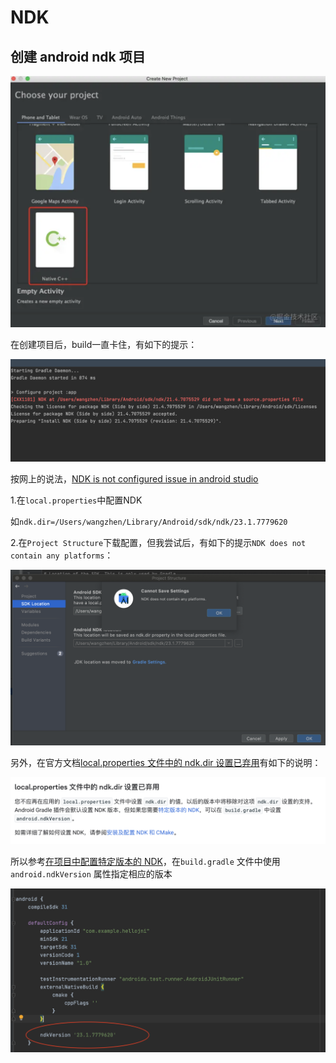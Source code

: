 # NDK



## 创建 android ndk 项目

![001](https://github.com/winfredzen/Android-Basic/blob/master/NDK/images/001.png)

在创建项目后，build一直卡住，有如下的提示：

![002](https://github.com/winfredzen/Android-Basic/blob/master/NDK/images/002.png)

按网上的说法，[NDK is not configured issue in android studio](https://stackoverflow.com/questions/29122903/ndk-is-not-configured-issue-in-android-studio)

1.在`local.properties`中配置NDK

如`ndk.dir=/Users/wangzhen/Library/Android/sdk/ndk/23.1.7779620`

2.在`Project Structure`下载配置，但我尝试后，有如下的提示`NDK does not contain any platforms`：

![003](https://github.com/winfredzen/Android-Basic/blob/master/NDK/images/003.png)



另外，在官方文档[local.properties 文件中的 ndk.dir 设置已弃用](https://developer.android.com/studio/releases?utm_source=android-studio#4-0-0-ndk-dir)有如下的说明：

![004](https://github.com/winfredzen/Android-Basic/blob/master/NDK/images/004.png)

所以参考[在项目中配置特定版本的 NDK](https://developer.android.com/studio/projects/install-ndk#apply-specific-version)，在`build.gradle` 文件中使用 `android.ndkVersion` 属性指定相应的版本

![005](https://github.com/winfredzen/Android-Basic/blob/master/NDK/images/005.png)





























